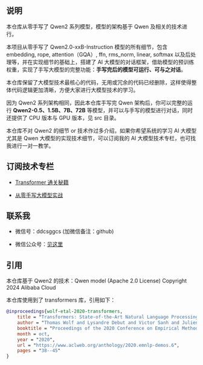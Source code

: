 ## 说明

本仓库从零手写了 Qwen2 系列模型，模型的架构基于 Qwen 及相关的技术进行。

本项目从零手写了 Qwen2.0-xxB-Instruction 模型的所有细节，包含 embedding, rope, attention（GQA）, ffn, rms_norm, linear, softmax 以及后处理等，并在实现细节的基础上，搭建了 AI 大模型的对话框架，借助模型的预训练权重，实现了手写大模型的完整功能：**手写完后的模型可运行、可与之对话**。

本仓库保留了大模型技术最核心的代码，无用或冗余的代码已经删除，这样使得整体代码逻辑更加清晰，方便大家进行大模型技术的学习。

因为 Qwen2 系列架构相同，因此本仓库手写完 Qwen 架构后，你可以完整的运行 **Qwen2-0.5、1.5B、7B、72B** 等模型，并可以与手写的模型进行对话，同时还提供了 CPU 版本与 GPU 版本，见 src 目录。

本仓库不对 Qwen2 的细节 or 技术作过多介绍，如果你希望系统的学习 AI 大模型尤其是 Qwen 大模型的实现技术细节，可以订阅我的 AI 大模型技术专栏，也可找我进行一对一教学。

## 订阅技术专栏

- [Transformer 通关秘籍](https://www.yuque.com/yuqueyonghupftxbc/ai100/wvyi8axax45piuxq)

- [从零手写大模型实战](https://www.yuque.com/yuqueyonghupftxbc/ai100/lc1bna1l1dl2zp39)

## 联系我

- 微信号：ddcsggcs (加微信备注：github)

- 微信公众号：[见这里](https://mp.weixin.qq.com/s/lKwSvfpMt7iNqa83_HlQug)

## 引用

本仓库基于 Qwen2 的技术：Qwen model (Apache 2.0 License) Copyright 2024 Alibaba Cloud

本仓库使用到了 transformers 库，引用如下：

```bibtex
@inproceedings{wolf-etal-2020-transformers,
    title = "Transformers: State-of-the-Art Natural Language Processing",
    author = "Thomas Wolf and Lysandre Debut and Victor Sanh and Julien Chaumond and Clement Delangue and Anthony Moi and Pierric Cistac and Tim Rault and Rémi Louf and Morgan Funtowicz and Joe Davison and Sam Shleifer and Patrick von Platen and Clara Ma and Yacine Jernite and Julien Plu and Canwen Xu and Teven Le Scao and Sylvain Gugger and Mariama Drame and Quentin Lhoest and Alexander M. Rush",
    booktitle = "Proceedings of the 2020 Conference on Empirical Methods in Natural Language Processing: System Demonstrations",
    month = oct,
    year = "2020",
    url = "https://www.aclweb.org/anthology/2020.emnlp-demos.6",
    pages = "38--45"
}
```
